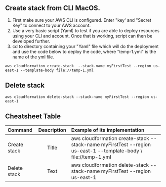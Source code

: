 
## Create stack from CLI MacOS.
1. First make sure your AWS CLI is configured. Enter "key' and "Secret Key" to connect to your AWS account.
2. Use a very basic script (Yaml) to test if you are able to deploy resources using your CLI and account. Once that is working,
script can then be developed further.
4. cd to directory containing your "Yaml" file which will do the deployment and use the code below to deploy the code, where "temp-1.yml" 
is the name of the yml file. 
```
aws cloudformation create-stack  --stack-name myFirstTest --region us-east-1 --template-body file://temp-1.yml 
```

## Delete stack 
```
aws cloudformation delete-stack --stack-name myFirstTest --region us-east-1
```

## Cheatsheet Table
| Command        | Description | Example of its implementation                                                                                      |
| :---           |    :----:   |                                                                                                             :---   |
| Create stack   | Title       | aws cloudformation create-stack  --stack-name myFirstTest --region us-east-1 --template-body  \ file://temp-1.yml  |
| Delete stack   | Text        | aws cloudformation delete-stack --stack-name myFirstTest --region us-east-1                                        |
